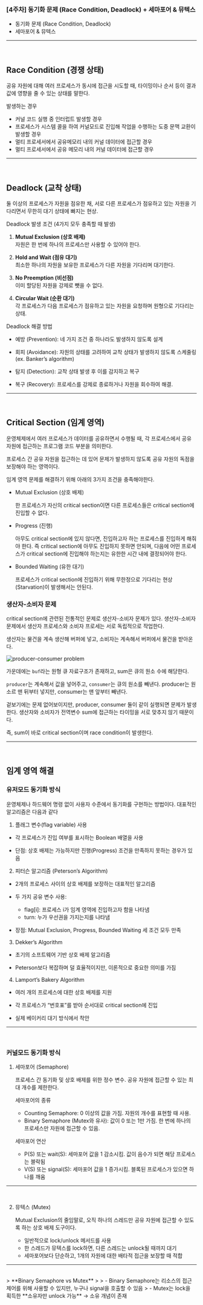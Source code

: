 ### [4주차] 동기화 문제 (Race Condition, Deadlock) + 세마포어 & 뮤텍스

- 동기화 문제 (Race Condition, Deadlock)
- 세마포어 & 뮤텍스

---

<br>

## Race Condition (경쟁 상태)

공유 자원에 대해 여러 프로세스가 동시에 접근을 시도할 때, 타이밍이나 순서 등이 결과값에 영향을 줄 수 있는 상태를 말한다.

발생하는 경우

- 커널 코드 실행 중 인터럽트 발생할 경우
- 프로세스가 시스템 콜을 하여 커널모드로 진입해 작업을 수행하는 도중 문맥 교환이 발생할 경우
- 멀티 프로세서에서 공유메모리 내의 커널 데이터에 접근할 경우
- 멀티 프로세서에서 공유 메모리 내의 커널 데이터에 접근할 경우

---

<br>

## Deadlock (교착 상태)

둘 이상의 프로세스가 자원을 점유한 채, 서로 다른 프로세스가 점유하고 있는 자원을 기다리면서 무한히 대기 상태에 빠지는 현상.

Deadlock 발생 조건 (4가지 모두 충족할 때 발생)

1. **Mutual Exclusion (상호 배제)**  
   자원은 한 번에 하나의 프로세스만 사용할 수 있어야 한다.

2. **Hold and Wait (점유 대기)**  
   최소한 하나의 자원을 보유한 프로세스가 다른 자원을 기다리며 대기한다.

3. **No Preemption (비선점)**  
   이미 할당된 자원을 강제로 뺏을 수 없다.

4. **Circular Wait (순환 대기)**  
   각 프로세스가 다음 프로세스가 점유하고 있는 자원을 요청하며 원형으로 기다리는 상태.

Deadlock 해결 방법

- 예방 (Prevention): 네 가지 조건 중 하나라도 발생하지 않도록 설계

- 회피 (Avoidance): 자원의 상태를 고려하여 교착 상태가 발생하지 않도록 스케줄링 (ex. Banker’s algorithm)

- 탐지 (Detection): 교착 상태 발생 후 이를 감지하고 복구

- 복구 (Recovery): 프로세스를 강제로 종료하거나 자원을 회수하여 해결.

---

<br>

## Critical Section (임계 영역)

운영체제에서 여러 프로세스가 데이터를 공유하면서 수행될 때, 각 프로세스에서 공유 자원에 접근하는 프로그램 코드 부분을 의미한다.

프로세스 간 공유 자원을 접근하는 데 있어 문제가 발생하지 않도록 공유 자원의 독점을 보장해야 하는 영역이다.

임계 영역 문제를 해결하기 위해 아래의 3가지 조건을 충족해야한다.

- Mutual Exclusion (상호 배제)

  한 프로세스가 자신의 critical section이면 다른 프로세스들은 critical section에 진입할 수 없다.

- Progress (진행)

  아무도 critical section에 있지 않다면, 진입하고자 하는 프로세스를 진입하게 해줘야 한다. 즉 critical section에 아무도 진입하지 못하면 안되며, 다음에 어떤 프로세스가 critical section에 진입해야 하는지는 유한한 시간 내에 결정되어야 한다.

- Bounded Waiting (유한 대기)

  프로세스가 critical section에 진입하기 위해 무한정으로 기다리는 현상(Starvation)이 발생해서는 안된다.

### 생산자-소비자 문제

critical section에 관련된 전통적인 문제로 생산자-소비자 문제가 있다. 생산자-소비자 문제에서 생산자 프로세스와 소비자 프로세는 서로 독립적으로 작업한다.

생산자는 물건을 계속 생산해 버퍼에 넣고, 소비자는 계속해서 버퍼에서 물건을 받아온다.

![producer-consumer problem](https://firebasestorage.googleapis.com/v0/b/portfolio-74c3d.appspot.com/o/CS-study%2F04-1.png?alt=media&token=93384290-666d-46a4-b79e-188de4cb52db)

가운데에는 `buf`라는 원형 큐 자료구조가 존재하고, sum은 큐의 원소 수에 해당한다.

`producer`는 계속해서 값을 넣어주고, `consumer`는 큐의 원소를 빼낸다. producer는 원소르 맨 뒤부터 넣지만, consumer는 맨 앞부터 빼낸다.

겉보기에는 문제 없어보이지만, producer, consumer 둘이 같이 실행되면 문제가 발생한다. 생산자와 소비자가 전역변수 sum에 접근하는 타이밍을 서로 맞추지 않기 때문이다.

즉, sum이 바로 critical section이며 race condition이 발생한다.

---

<br>

## 임계 영역 해결

### **유저모드 동기화 방식**

운영체제나 하드웨어 명령 없이 사용자 수준에서 동기화를 구현하는 방법이다. 대표적인 알고리즘은 다음과 같다

1. 플래그 변수(flag variable) 사용

- 각 프로세스가 진입 여부를 표시하는 Boolean 배열을 사용

- 단점: 상호 배제는 가능하지만 진행(Progress) 조건을 만족하지 못하는 경우가 있음

2. 피터슨 알고리즘 (Peterson’s Algorithm)

- 2개의 프로세스 사이의 상호 배제를 보장하는 대표적인 알고리즘

- 두 가지 공유 변수 사용:

  - flag[i]: 프로세스 i가 임계 영역에 진입하고자 함을 나타냄
  - turn: 누가 우선권을 가지는지를 나타냄

- 장점: Mutual Exclusion, Progress, Bounded Waiting 세 조건 모두 만족

3. Dekker’s Algorithm

- 초기의 소프트웨어 기반 상호 배제 알고리즘

- Peterson보다 복잡하며 덜 효율적이지만, 이론적으로 중요한 의미를 가짐

4. Lamport’s Bakery Algorithm

- 여러 개의 프로세스에 대한 상호 배제를 지원

- 각 프로세스가 “번호표”를 받아 순서대로 critical section에 진입

- 실제 베이커리 대기 방식에서 착안

---

<br>

### **커널모드 동기화 방식**

1. 세마포어 (Semaphore)

   프로세스 간 동기화 및 상호 배제를 위한 정수 변수. 공유 자원에 접근할 수 있는 최대 개수를 제한한다.

   세마포어의 종류

   - Counting Semaphore: 0 이상의 값을 가짐. 자원의 개수를 표현할 때 사용.
   - Binary Semaphore (Mutex와 유사): 값이 0 또는 1만 가짐. 한 번에 하나의 프로세스만 자원에 접근할 수 있음.

   세마포어 연산

   - P(S) 또는 wait(S): 세마포어 값을 1 감소시킴. 값이 음수가 되면 해당 프로세스는 블락됨
   - V(S) 또는 signal(S): 세마포어 값을 1 증가시킴. 블록된 프로세스가 있으면 하나를 깨움

---

<br>

2. 뮤텍스 (Mutex)

   Mutual Exclusion의 줄임말로, 오직 하나의 스레드만 공유 자원에 접근할 수 있도록 하는 상호 배제 도구이다.

   - 일반적으로 lock/unlock 메서드를 사용
   - 한 스레드가 뮤텍스를 lock하면, 다른 스레드는 unlock될 때까지 대기
   - 세마포어보다 단순하고, 1개의 자원에 대한 배타적 접근을 보장할 때 적합

---

<br>
> **Binary Semaphore vs Mutex**
>
> - Binary Semaphore는 리소스의 접근 제어를 위해 사용할 수 있지만, 누구나 signal을 호출할 수 있음
> - Mutex는 lock을 획득한 **소유자만 unlock 가능** → 소유 개념이 존재
